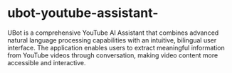 # ubot-youtube-assistant-
UBot is a comprehensive YouTube AI Assistant that combines advanced natural language processing capabilities with an intuitive, bilingual user interface. The application enables users to extract meaningful information from YouTube videos through conversation, making video content more accessible and interactive.
